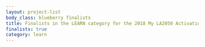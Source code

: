 ```yaml
---
layout: project-list
body_class: blueberry finalists
title: Finalists in the LEARN category for the 2018 My LA2050 Activation Challenge
finalists: true
category: learn
---
```


